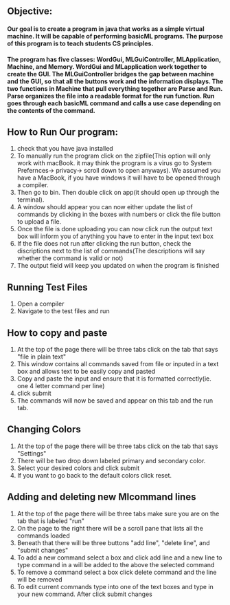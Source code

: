 ## Objective:

#### Our goal is to create a program in java that works as a simple virtual machine. It will be capable of performing basicML programs. The purpose of this program is to teach students CS principles.

#### The program has five classes:  WordGui, MLGuiController, MLApplication, Machine, and Memory. WordGui and MLapplication work together to create the GUI. The MLGuiController bridges the gap between machine and the GUI, so that all the buttons work and the information displays. The two functions in Machine that pull everything together are Parse and Run. Parse organizes the file into a readable format for the run function. Run goes through each basicML command and calls a use case depending on the contents of the command. 

## How to Run Our program:
1. check that you have java installed
3. To manually run the program click on the zipfile(This option will only work with macBook. it may think the program is a virus go to System Prefernces-> privacy-> scroll down to open anyways). We assumed you have a MacBook, if you have windows it will have to be opened through a compiler.
4. Then go to bin. Then double click on app(it should open up through the terminal).
5. A window should appear you can now either update the list of commands by clicking in the boxes with numbers or click the file button to upload a file.
6. Once the file is done uploading you can now click run the output text box will inform you of anything you have to enter in the input text box
7. If the file does not run after clicking the run button, check the discriptions next to the list of commands(The descriptions will say whether the command is valid or not)
8. The output field will keep you updated on when the program is finished

## Running Test Files
1. Open a compiler
2. Navigate to the test files and run

## How to copy and paste
1. At the top of the page there will be three tabs click on the tab that says "file in plain text"
2. This window contains all commands saved from file or inputed in a text box and allows text to be easily copy and pasted
3. Copy and paste the input and ensure that it is formatted correctly(ie. one 4 letter command per line)
4. click submit
5. The commands will now be saved and appear on this tab and the run tab.
## Changing Colors
1. At the top of the page there will be three tabs click on the tab that says "Settings"
2. There will be two drop down labeled primary and secondary color.
3. Select your desired colors and click submit
4. If you want to go back to the default colors click reset.
## Adding and deleting new Mlcommand lines
1. At the top of the page there will be three tabs make sure you are on the tab that is labeled "run"
2. On the page to the right there will be a scroll pane that lists all the commands loaded
3. Beneath that there will be three buttons "add line", "delete line", and "submit changes"
4. To add a new command select a box and click add line and a new line to type command in a will be added to the above the selected command
5. To remove a command select a box click delete command and the line will be removed
6. To edit current commands type into one of the text boxes and type in your new command. After click submit changes
